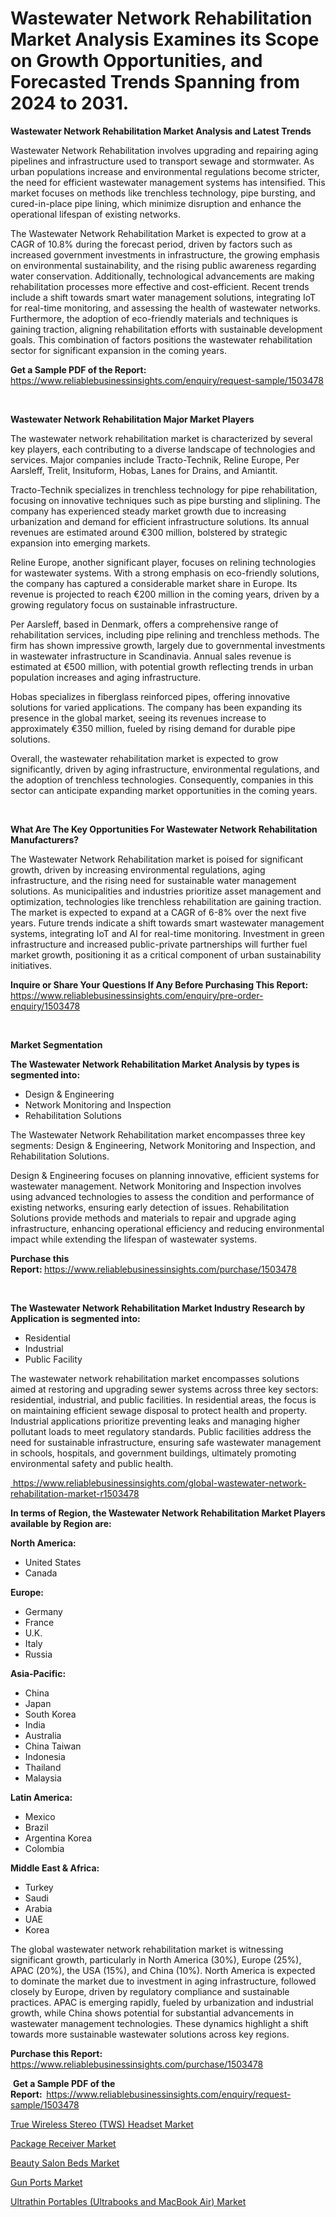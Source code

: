 <p><h1>Wastewater Network Rehabilitation Market Analysis Examines its Scope on Growth Opportunities, and Forecasted Trends Spanning from 2024 to 2031.</h1></p><p><strong>Wastewater Network Rehabilitation Market Analysis and Latest Trends</strong></p>
<p><p>Wastewater Network Rehabilitation involves upgrading and repairing aging pipelines and infrastructure used to transport sewage and stormwater. As urban populations increase and environmental regulations become stricter, the need for efficient wastewater management systems has intensified. This market focuses on methods like trenchless technology, pipe bursting, and cured-in-place pipe lining, which minimize disruption and enhance the operational lifespan of existing networks.</p><p>The Wastewater Network Rehabilitation Market is expected to grow at a CAGR of 10.8% during the forecast period, driven by factors such as increased government investments in infrastructure, the growing emphasis on environmental sustainability, and the rising public awareness regarding water conservation. Additionally, technological advancements are making rehabilitation processes more effective and cost-efficient. Recent trends include a shift towards smart water management solutions, integrating IoT for real-time monitoring, and assessing the health of wastewater networks. Furthermore, the adoption of eco-friendly materials and techniques is gaining traction, aligning rehabilitation efforts with sustainable development goals. This combination of factors positions the wastewater rehabilitation sector for significant expansion in the coming years.</p></p>
<p><strong>Get a Sample PDF of the Report:&nbsp;</strong> <a href="https://www.reliablebusinessinsights.com/enquiry/request-sample/1503478?utm_campaign=1405&utm_medium=2&utm_source=Github&utm_content=ia&utm_term=27092024&utm_id=wastewater-network-rehabilitation">https://www.reliablebusinessinsights.com/enquiry/request-sample/1503478</a></p>
<p>&nbsp;</p>
<p><strong>Wastewater Network Rehabilitation Major Market Players</strong></p>
<p><p>The wastewater network rehabilitation market is characterized by several key players, each contributing to a diverse landscape of technologies and services. Major companies include Tracto-Technik, Reline Europe, Per Aarsleff, Trelit, Insituform, Hobas, Lanes for Drains, and Amiantit.</p><p>Tracto-Technik specializes in trenchless technology for pipe rehabilitation, focusing on innovative techniques such as pipe bursting and sliplining. The company has experienced steady market growth due to increasing urbanization and demand for efficient infrastructure solutions. Its annual revenues are estimated around €300 million, bolstered by strategic expansion into emerging markets.</p><p>Reline Europe, another significant player, focuses on relining technologies for wastewater systems. With a strong emphasis on eco-friendly solutions, the company has captured a considerable market share in Europe. Its revenue is projected to reach €200 million in the coming years, driven by a growing regulatory focus on sustainable infrastructure.</p><p>Per Aarsleff, based in Denmark, offers a comprehensive range of rehabilitation services, including pipe relining and trenchless methods. The firm has shown impressive growth, largely due to governmental investments in wastewater infrastructure in Scandinavia. Annual sales revenue is estimated at €500 million, with potential growth reflecting trends in urban population increases and aging infrastructure.</p><p>Hobas specializes in fiberglass reinforced pipes, offering innovative solutions for varied applications. The company has been expanding its presence in the global market, seeing its revenues increase to approximately €350 million, fueled by rising demand for durable pipe solutions.</p><p>Overall, the wastewater rehabilitation market is expected to grow significantly, driven by aging infrastructure, environmental regulations, and the adoption of trenchless technologies. Consequently, companies in this sector can anticipate expanding market opportunities in the coming years.</p></p>
<p>&nbsp;</p>
<p><strong>What Are The Key Opportunities For Wastewater Network Rehabilitation Manufacturers?</strong></p>
<p><p>The Wastewater Network Rehabilitation market is poised for significant growth, driven by increasing environmental regulations, aging infrastructure, and the rising need for sustainable water management solutions. As municipalities and industries prioritize asset management and optimization, technologies like trenchless rehabilitation are gaining traction. The market is expected to expand at a CAGR of 6-8% over the next five years. Future trends indicate a shift towards smart wastewater management systems, integrating IoT and AI for real-time monitoring. Investment in green infrastructure and increased public-private partnerships will further fuel market growth, positioning it as a critical component of urban sustainability initiatives.</p></p>
<p><strong>Inquire or Share Your Questions If Any Before Purchasing This Report:</strong> <a href="https://www.reliablebusinessinsights.com/enquiry/pre-order-enquiry/1503478?utm_campaign=1405&utm_medium=2&utm_source=Github&utm_content=ia&utm_term=27092024&utm_id=wastewater-network-rehabilitation">https://www.reliablebusinessinsights.com/enquiry/pre-order-enquiry/1503478</a></p>
<p>&nbsp;</p>
<p><strong>Market Segmentation</strong></p>
<p><strong>The Wastewater Network Rehabilitation Market Analysis by types is segmented into:</strong></p>
<p><ul><li>Design & Engineering</li><li>Network Monitoring and Inspection</li><li>Rehabilitation Solutions</li></ul></p>
<p><p>The Wastewater Network Rehabilitation market encompasses three key segments: Design & Engineering, Network Monitoring and Inspection, and Rehabilitation Solutions. </p><p>Design & Engineering focuses on planning innovative, efficient systems for wastewater management. Network Monitoring and Inspection involves using advanced technologies to assess the condition and performance of existing networks, ensuring early detection of issues. Rehabilitation Solutions provide methods and materials to repair and upgrade aging infrastructure, enhancing operational efficiency and reducing environmental impact while extending the lifespan of wastewater systems.</p></p>
<p><strong>Purchase this Report:&nbsp;</strong><a href="https://www.reliablebusinessinsights.com/purchase/1503478?utm_campaign=1405&utm_medium=2&utm_source=Github&utm_content=ia&utm_term=27092024&utm_id=wastewater-network-rehabilitation">https://www.reliablebusinessinsights.com/purchase/1503478</a></p>
<p>&nbsp;</p>
<p><strong>The Wastewater Network Rehabilitation Market Industry Research by Application is segmented into:</strong></p>
<p><ul><li>Residential</li><li>Industrial</li><li>Public Facility</li></ul></p>
<p><p>The wastewater network rehabilitation market encompasses solutions aimed at restoring and upgrading sewer systems across three key sectors: residential, industrial, and public facilities. In residential areas, the focus is on maintaining efficient sewage disposal to protect health and property. Industrial applications prioritize preventing leaks and managing higher pollutant loads to meet regulatory standards. Public facilities address the need for sustainable infrastructure, ensuring safe wastewater management in schools, hospitals, and government buildings, ultimately promoting environmental safety and public health.</p></p>
<p><a href="https://www.reliablebusinessinsights.com/global-wastewater-network-rehabilitation-market-r1503478?utm_campaign=1405&utm_medium=2&utm_source=Github&utm_content=ia&utm_term=27092024&utm_id=wastewater-network-rehabilitation">&nbsp;https://www.reliablebusinessinsights.com/global-wastewater-network-rehabilitation-market-r1503478</a></p>
<p><strong>In terms of Region, the Wastewater Network Rehabilitation Market Players available by Region are:</strong></p>
<p>
    <p> <strong> North America: </strong>
        <ul>
            <li>United States</li>
            <li>Canada</li>
        </ul>
        </p> 
    <p> <strong> Europe: </strong>
        <ul>
            <li>Germany</li>
            <li>France</li>
            <li>U.K.</li>
            <li>Italy</li>
            <li>Russia</li>
        </ul>
        </p> 
    <p> <strong> Asia-Pacific: </strong>
        <ul>
            <li>China</li>
            <li>Japan</li>
            <li>South Korea</li>
            <li>India</li>
            <li>Australia</li>
            <li>China Taiwan</li>
            <li>Indonesia</li>
            <li>Thailand</li>
            <li>Malaysia</li>
        </ul>
        </p> 
    <p> <strong> Latin America: </strong>
        <ul>
            <li>Mexico</li>
            <li>Brazil</li>
            <li>Argentina Korea</li>
            <li>Colombia</li>
        </ul>
        </p> 
    <p> <strong> Middle East & Africa: </strong>
        <ul>
            <li>Turkey</li>
            <li>Saudi</li>
            <li>Arabia</li>
            <li>UAE</li>
            <li>Korea</li>
        </ul>
    </p>
    </p>
<p><p>The global wastewater network rehabilitation market is witnessing significant growth, particularly in North America (30%), Europe (25%), APAC (20%), the USA (15%), and China (10%). North America is expected to dominate the market due to investment in aging infrastructure, followed closely by Europe, driven by regulatory compliance and sustainable practices. APAC is emerging rapidly, fueled by urbanization and industrial growth, while China shows potential for substantial advancements in wastewater management technologies. These dynamics highlight a shift towards more sustainable wastewater solutions across key regions.</p></p>
<p><strong>Purchase this Report: </strong><a href="https://www.reliablebusinessinsights.com/purchase/1503478?utm_campaign=1405&utm_medium=2&utm_source=Github&utm_content=ia&utm_term=27092024&utm_id=wastewater-network-rehabilitation">https://www.reliablebusinessinsights.com/purchase/1503478</a></p>
<p>&nbsp;<strong>Get a Sample PDF of the Report:&nbsp;&nbsp;</strong><a href="https://www.reliablebusinessinsights.com/enquiry/request-sample/1503478?utm_campaign=1405&utm_medium=2&utm_source=Github&utm_content=ia&utm_term=27092024&utm_id=wastewater-network-rehabilitation">https://www.reliablebusinessinsights.com/enquiry/request-sample/1503478</a></p>
<p><strong></strong></p>
<p><p><a href="https://issuu.com/reportprime-2/docs/true-wireless-stereo-tws-headset-ma_67f9fbaa9c95bd?utm_campaign=1405&utm_medium=2&utm_source=Github&utm_content=ia&utm_term=27092024&utm_id=wastewater-network-rehabilitation">True Wireless Stereo (TWS) Headset Market</a></p><p><a href="https://www.linkedin.com/pulse/package-receiver-market-size-share-trends-analysis-report-product-aayae?trackingId=851Nd2lXRPyzSHLDzVq1QA%3D%3D&utm_campaign=1405&utm_medium=2&utm_source=Github&utm_content=ia&utm_term=27092024&utm_id=wastewater-network-rehabilitation">Package Receiver Market</a></p><p><a href="https://www.linkedin.com/pulse/beauty-salon-beds-market-trends-detailed-study-its-segmentation-mm5ee?trackingId=qnJvLE2qQnKx4pckymBKvg%3D%3D&utm_campaign=1405&utm_medium=2&utm_source=Github&utm_content=ia&utm_term=27092024&utm_id=wastewater-network-rehabilitation">Beauty Salon Beds Market</a></p><p><a href="https://www.linkedin.com/pulse/gun-ports-market-share-analysis-growth-trends-forecasts-period-t2jbe?trackingId=umn6fTYXST%2BwTuE5ZXbSzQ%3D%3D&utm_campaign=1405&utm_medium=2&utm_source=Github&utm_content=ia&utm_term=27092024&utm_id=wastewater-network-rehabilitation">Gun Ports Market</a></p><p><a href="https://issuu.com/reportprime-2/docs/ultrathin-portables-ultrabooks-and-_02ef69b7f43a40?utm_campaign=1405&utm_medium=2&utm_source=Github&utm_content=ia&utm_term=27092024&utm_id=wastewater-network-rehabilitation">Ultrathin Portables (Ultrabooks and MacBook Air) Market</a></p></p>